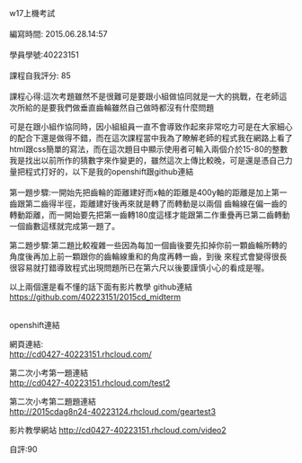 w17上機考試</br>
</br>
編寫時間: 2015.06.28.14:57</br>
</br>
學員學號:40223151</br>
</br>
課程自我評分: 85</br>
</br>
課程心得:這次考題雖然不是很難可是要跟小組做協同就是一大的挑戰，在老師這次所給的是要我們做垂直齒輪雖然自己做時都沒有什麼問題

可是在跟小組作協同時，因小組組員一直不會導致作起來非常吃力可是在大家細心的配合下還是做得不錯，而在這次課程當中我為了瞭解老師的程式我在網路上看了html跟css簡單的寫法，而在這次題目中顯示使用者可輸入兩個介於15-80的整數我是找出以前所作的猜數字來作變更的，雖然這次上傳比較晚，可是還是憑自己力量把程式打好的，以下是我的openshift跟github連結</br>
</br>
第一題步驟:一開始先把齒輪的距離建好而x軸的距離是400y軸的距離是加上第一齒跟第二齒得半徑，距離建好後再來就是轉了而轉動是以兩個		   齒輪線在偏一齒的轉動距離，而一開始要先把第一齒轉180度這樣才能跟第二作重疊再已第二齒轉動一個齒數這樣就完成第一題了。


第二題步驟:第二題比較複雜一些因為每加一個齒後要先扣掉你前一顆齒輪所轉的角度後再加上前一顆跟你的齒輪線重和的角度再轉一齒，到後		   來程式會變得很長很容易就打錯導致程式出現問題所已在第六尺以後要謹慎小心的看成是喔。


以上兩個還是看不懂的話下面有影片教學
github連結</br>
https://github.com/40223151/2015cd_midterm</br>

</br>
openshift連結</br>

網頁連結:</br>
http://cd0427-40223151.rhcloud.com/</br>

第二次小考第一題連結</br>
http://cd0427-40223151.rhcloud.com/test2</br>

第二次小考第二題題連結</br>
http://2015cdag8n24-40223124.rhcloud.com/geartest3</br>

影片教學網站
http://cd0427-40223151.rhcloud.com/video2

自評:90

